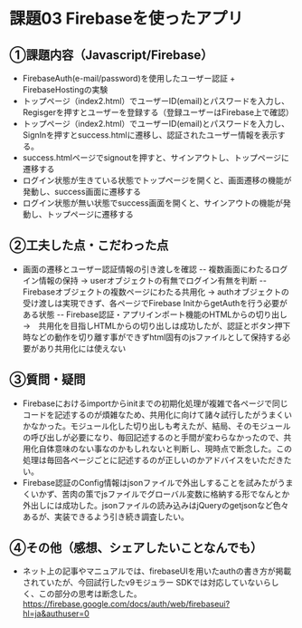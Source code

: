 # 課題03 Firebaseを使ったアプリ
## ①課題内容（Javascript/Firebase）
- FirebaseAuth(e-mail/password)を使用したユーザー認証 + FirebaseHostingの実験
- トップページ（index2.html）でユーザーID(email)とパスワードを入力し、Regisgerを押すとユーザーを登録する（登録ユーザーはFirebase上で確認）
- トップページ（index2.html）でユーザーID(email)とパスワードを入力し、SignInを押すとsuccess.htmlに遷移し、認証されたユーザー情報を表示する。
- success.htmlページでsignoutを押すと、サインアウトし、トップページに遷移する
- ログイン状態が生きている状態でトップページを開くと、画面遷移の機能が発動し、success画面に遷移する
- ログイン状態が無い状態でsuccess画面を開くと、サインアウトの機能が発動し、トップページに遷移する
 
## ②工夫した点・こだわった点
- 画面の遷移とユーザー認証情報の引き渡しを確認
-- 複数画面にわたるログイン情報の保持 → userオブジェクトの有無でログイン有無を判断
-- Firebaseオブジェクトの複数ページにわたる共用化 → authオブジェクトの受け渡しは実現できず、各ページでFirebase InitからgetAuthを行う必要がある状態
-- Firebase認証・アプリインポート機能のHTMLからの切り出し →　共用化を目指しHTMLからの切り出しは成功したが、認証とボタン押下時などの動作を切り離す事ができずhtml固有のjsファイルとして保持する必要があり共用化には使えない

## ③質問・疑問
- Firebaseにおけるimportからinitまでの初期化処理が複雑で各ページで同じコードを記述するのが煩雑なため、共用化に向けて諸々試行したがうまくいかなかった。モジュール化した切り出しも考えたが、結局、そのモジュールの呼び出しが必要になり、毎回記述するのと手間が変わらなかったので、共用化自体意味のない事なのかもしれないと判断し、現時点で断念した。この処理は毎回各ページごとに記述するのが正しいのかアドバイスをいただきたい。
- Firebase認証のConfig情報はjsonファイルで外出しすることを試みたがうまくいかず、苦肉の策でjsファイルでグローバル変数に格納する形でなんとか外出しには成功した。jsonファイルの読み込みはjQueryのgetjsonなど色々あるが、実装できるよう引き続き調査したい。

## ④その他（感想、シェアしたいことなんでも）
- ネット上の記事やマニュアルでは、firebaseUIを用いたauthの書き方が掲載されていたが、今回試行したv9モジュラー SDKでは対応していないらしく、この部分の思考は断念した。
https://firebase.google.com/docs/auth/web/firebaseui?hl=ja&authuser=0
